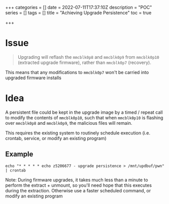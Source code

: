 +++
categories = []
date = 2022-07-11T17:37:10Z
description = "POC"
series = []
tags = []
title = "Achieving Upgrade Persistence"
toc = true

+++
# Issue

> Upgrading will reflash the `mmcblk0p8` and `mmcblk0p9` from `mmcblk0p10` (extracted upgrade firmware), rather than `mmcblk0p7` (recovery).

This means that any modifications to `mmcblk0p7` won't be carried into upgraded firmware installs

# Idea

A persistent file could be kept in the upgrade image by a timed / repeat call to modify the contents of `mmcblk0p10`, such that when `mmcblk0p10` is flashing over `mmcblk0p8` and `mmcblk0p9`, the malicious files will remain.

This requires the existing system to routinely schedule execution (i.e. crontab, service, or modify an existing program)

## Example

`echo "* * * * * echo z5206677 - upgrade persistence > /mnt/updbuf/pwn" | crontab`

Note: During firmware upgrades, it takes much less than a minute to perform the extract + unmount, so you'll need hope that this executes during the extraction. Otherwise use a faster scheduled command, or modify an existing program